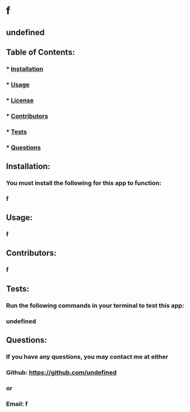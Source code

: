 # f

  ##  undefined
  ### 

  ## Table of Contents:
  ###  * [Installation](#installation)
  ###  * [Usage](#usage)
  ###  * [License](#license)
  ###  * [Contributors](#contributors)
  ###  * [Tests](#tests)
  ###  * [Questions](#questions)

  ## Installation:
  ### You must install the following for this app to function:
  ### f

  ## Usage:
  ### f

  ## Contributors:
  ### f

  ## Tests:
  ### Run the following commands in your terminal to test this app:
  ### undefined

  ## Questions:
  ### If you have any questions, you may contact me at either
  ### Github: https://github.com/undefined
  ### or
  ### Email: f

